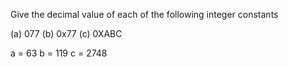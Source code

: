 Give the decimal value of each of the following integer constants

(a)  077
(b)  0x77
(c)  0XABC

a = 63
b = 119
c = 2748